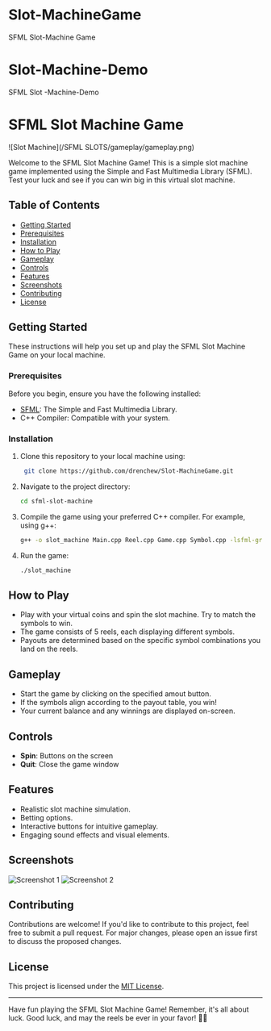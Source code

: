 # Slot-MachineGame
SFML Slot-Machine Game
# Slot-Machine-Demo
SFML Slot -Machine-Demo

# SFML Slot Machine Game

![Slot Machine](/SFML SLOTS/gameplay/gameplay.png)

Welcome to the SFML Slot Machine Game! This is a simple slot machine game implemented using the Simple and Fast Multimedia Library (SFML). Test your luck and see if you can win big in this virtual slot machine.

## Table of Contents

- [Getting Started](#getting-started)
- [Prerequisites](#prerequisites)
- [Installation](#installation)
- [How to Play](#how-to-play)
- [Gameplay](#gameplay)
- [Controls](#controls)
- [Features](#features)
- [Screenshots](#screenshots)
- [Contributing](#contributing)
- [License](#license)

## Getting Started

These instructions will help you set up and play the SFML Slot Machine Game on your local machine.

### Prerequisites

Before you begin, ensure you have the following installed:

- [SFML](https://www.sfml-dev.org/download.php): The Simple and Fast Multimedia Library.
- C++ Compiler: Compatible with your system.

### Installation

1. Clone this repository to your local machine using:

   ```bash
    git clone https://github.com/drenchew/Slot-MachineGame.git
   ```

2. Navigate to the project directory:

   ```bash
   cd sfml-slot-machine
   ```

3. Compile the game using your preferred C++ compiler. For example, using g++:

   ```bash
   g++ -o slot_machine Main.cpp Reel.cpp Game.cpp Symbol.cpp -lsfml-graphics -lsfml-window -lsfml-system
   ```

4. Run the game:

   ```bash
   ./slot_machine
   ```

## How to Play

- Play with your virtual coins and spin the slot machine. Try to match the symbols to win.
- The game consists of 5 reels, each displaying different symbols.
- Payouts are determined based on the specific symbol combinations you land on the reels.

## Gameplay

- Start the game by clicking on the specified amout button.
- If the symbols align according to the payout table, you win!
- Your current balance and any winnings are displayed on-screen.

## Controls

- **Spin**: Buttons on the screen
- **Quit**: Close the game window

## Features

- Realistic slot machine simulation.
- Betting options.
- Interactive buttons for intuitive gameplay.
- Engaging sound effects and visual elements.

## Screenshots

![Screenshot 1](screenshots/screenshot1.png)
![Screenshot 2](screenshots/screenshot2.png)

## Contributing

Contributions are welcome! If you'd like to contribute to this project, feel free to submit a pull request. For major changes, please open an issue first to discuss the proposed changes.

## License

This project is licensed under the [MIT License](LICENSE).

---

Have fun playing the SFML Slot Machine Game! Remember, it's all about luck. Good luck, and may the reels be ever in your favor! 🎰🎉
